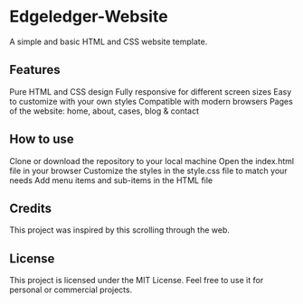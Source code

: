# Edgeledger-Website

A simple and basic HTML and CSS website template.

## Features

Pure HTML and CSS design
Fully responsive for different screen sizes
Easy to customize with your own styles
Compatible with modern browsers
Pages of the website: home, about, cases, blog & contact

## How to use

Clone or download the repository to your local machine
Open the index.html file in your browser
Customize the styles in the style.css file to match your needs
Add menu items and sub-items in the HTML file

## Credits

This project was inspired by this scrolling through the web.

## License

This project is licensed under the MIT License. Feel free to use it for personal or commercial projects.
